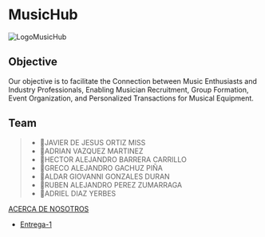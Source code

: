# MusicHub

![LogoMusicHub](https://github.com/Javier-de-Jesus-Ortiz-Miss/Proyecto-FIS/assets/142273908/07e8eab8-9545-4095-b416-a669e3124780)



## Objective
Our objective is to facilitate the Connection between Music Enthusiasts and Industry Professionals, Enabling Musician Recruitment, Group Formation, Event Organization, and Personalized Transactions for Musical Equipment. 

## Team
> - 🔷JAVIER DE JESUS ORTIZ MISS
> - 🔷ADRIAN VAZQUEZ MARTINEZ
> - 🔷HECTOR ALEJANDRO BARRERA CARRILLO
> - 🔷GRECO ALEJANDRO GACHUZ PIÑA
> - 🔷ALDAR GIOVANNI GONZALES DURAN
> - 🔷RUBEN ALEJANDRO PEREZ ZUMARRAGA
> - 🔷ADRIEL DIAZ YERBES

[ACERCA DE NOSOTROS](https://github.com/Javier-de-Jesus-Ortiz-Miss/Proyecto-FIS/blob/entrega-1/Acerca%20de.md)

* [Entrega-1](https://github.com/Javier-de-Jesus-Ortiz-Miss/Proyecto-FIS/tree/entrega-1#entrega-1)
